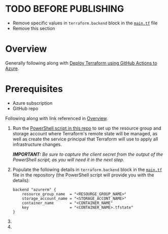 # TODO BEFORE PUBLISHING

- Remove specific values in `terraform.backend` block in the [`main.tf`](./terraform/main.tf) file
- Remove this section

# Overview

Generally following along with [Deploy Terraform using GitHub Actions to Azure](https://thomasthornton.cloud/2021/03/19/deploy-terraform-using-github-actions-into-azure/).

# Prerequisites

- Azure subscription
- GitHub repo

Following along with link referenced in [Overview](#overview).


1. Run the [PowerShell script in this repo](/scripts/powershell/SetUpTerraformRemoteBackend.ps1) to set up the resource group and storage account where Terraform's remote state will be managed, as well as create the service principal that Terraform will use to apply all infrastructure changes.
    
    _**IMPORTANT:** Be sure to capture the client secret from the output of the PowerShell script, as you will need it in the next step._
1. Populate the following details in `terraform.backend` block in the [`main.tf`](./terraform/main.tf) file in the repository (the PowerShell script will provide you with the details):
    ```
    backend "azurerm" {
        resource_group_name  = "<RESOURGE_GROUP_NAME>"
        storage_account_name = "<STORAGE_ACCONT_NAME>"
        container_name       = "<CONTAINER_NAME"
        key                  = "<CONTAINER_NAME>.tfstate"
    }
    ```
1.
1.